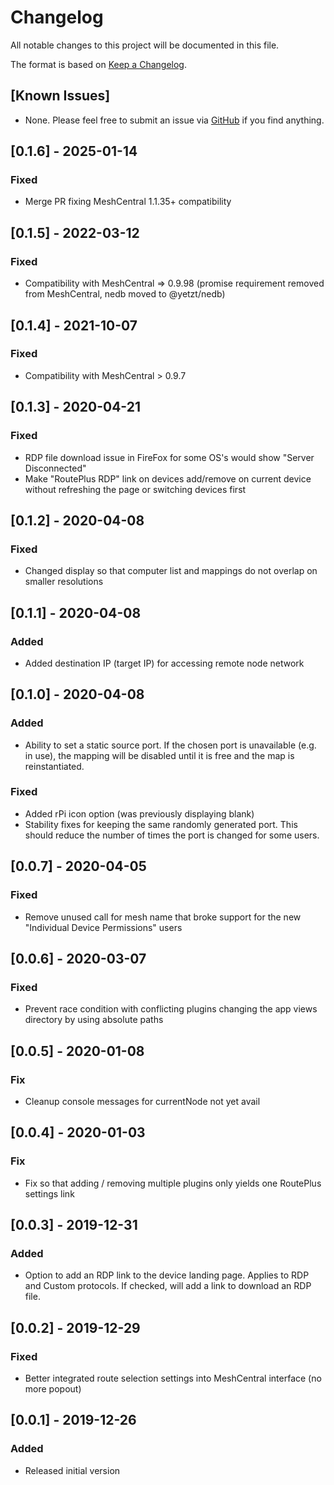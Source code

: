 # Changelog
All notable changes to this project will be documented in this file.

The format is based on [Keep a Changelog](https://keepachangelog.com/en/1.0.0/).

## [Known Issues]
- None. Please feel free to submit an issue via [GitHub](https://github.com/ryanblenis/MeshCentral-RoutePlus) if you find anything.

## [0.1.6] - 2025-01-14
### Fixed
- Merge PR fixing MeshCentral 1.1.35+ compatibility

## [0.1.5] - 2022-03-12
### Fixed
- Compatibility with MeshCentral => 0.9.98 (promise requirement removed from MeshCentral, nedb moved to @yetzt/nedb)

## [0.1.4] - 2021-10-07
### Fixed
- Compatibility with MeshCentral > 0.9.7

## [0.1.3] - 2020-04-21
### Fixed
- RDP file download issue in FireFox for some OS's would show "Server Disconnected"
- Make "RoutePlus RDP" link on devices add/remove on current device without refreshing the page or switching devices first

## [0.1.2] - 2020-04-08
### Fixed
- Changed display so that computer list and mappings do not overlap on smaller resolutions

## [0.1.1] - 2020-04-08
### Added
- Added destination IP (target IP) for accessing remote node network

## [0.1.0] - 2020-04-08
### Added
- Ability to set a static source port. If the chosen port is unavailable (e.g. in use), the mapping will be disabled until it is free and the map is reinstantiated.
### Fixed
- Added rPi icon option (was previously displaying blank)
- Stability fixes for keeping the same randomly generated port. This should reduce the number of times the port is changed for some users.

## [0.0.7] - 2020-04-05
### Fixed
- Remove unused call for mesh name that broke support for the new "Individual Device Permissions" users

## [0.0.6] - 2020-03-07
### Fixed
- Prevent race condition with conflicting plugins changing the app views directory by using absolute paths

## [0.0.5] - 2020-01-08
### Fix
- Cleanup console messages for currentNode not yet avail

## [0.0.4] - 2020-01-03
### Fix
- Fix so that adding / removing multiple plugins only yields one RoutePlus settings link

## [0.0.3] - 2019-12-31
### Added
- Option to add an RDP link to the device landing page. Applies to RDP and Custom protocols. If checked, will add a link to download an RDP file.

## [0.0.2] - 2019-12-29
### Fixed
- Better integrated route selection settings into MeshCentral interface (no more popout)

## [0.0.1] - 2019-12-26
### Added
- Released initial version
